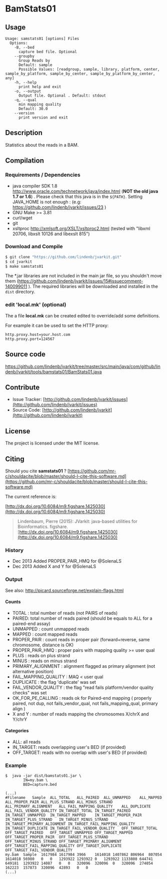 # BamStats01


## Usage

```
Usage: samstats01 [options] Files
  Options:
    -B, --bed
      capture bed file. Optional
    --groupby
      Group Reads by
      Default: sample
      Possible Values: [readgroup, sample, library, platform, center, sample_by_platform, sample_by_center, sample_by_platform_by_center, any]
    -h, --help
      print help and exit
    -o, --output
      Output file. Optional . Default: stdout
    -q, --qual
      min mapping quality
      Default: 30.0
    --version
      print version and exit

```


## Description

Statistics about the reads in a BAM.

## Compilation

### Requirements / Dependencies

* java compiler SDK 1.8 http://www.oracle.com/technetwork/java/index.html (**NOT the old java 1.7 or 1.6**) . Please check that this java is in the `${PATH}`. Setting JAVA_HOME is not enough : (e.g: https://github.com/lindenb/jvarkit/issues/23 )
* GNU Make >= 3.81
* curl/wget
* git
* xsltproc http://xmlsoft.org/XSLT/xsltproc2.html (tested with "libxml 20706, libxslt 10126 and libexslt 815")


### Download and Compile

```bash
$ git clone "https://github.com/lindenb/jvarkit.git"
$ cd jvarkit
$ make samstats01
```

The *.jar libraries are not included in the main jar file, so you shouldn't move them (https://github.com/lindenb/jvarkit/issues/15#issuecomment-140099011 ).
The required libraries will be downloaded and installed in the `dist` directory.

### edit 'local.mk' (optional)

The a file **local.mk** can be created edited to override/add some definitions.

For example it can be used to set the HTTP proxy:

```
http.proxy.host=your.host.com
http.proxy.port=124567
```
## Source code 

[https://github.com/lindenb/jvarkit/tree/master/src/main/java/com/github/lindenb/jvarkit/tools/bamstats01/BamStats01.java
](https://github.com/lindenb/jvarkit/tree/master/src/main/java/com/github/lindenb/jvarkit/tools/bamstats01/BamStats01.java
)
## Contribute

- Issue Tracker: [http://github.com/lindenb/jvarkit/issues](http://github.com/lindenb/jvarkit/issues)
- Source Code: [http://github.com/lindenb/jvarkit](http://github.com/lindenb/jvarkit)

## License

The project is licensed under the MIT license.

## Citing

Should you cite **samstats01** ? [https://github.com/mr-c/shouldacite/blob/master/should-I-cite-this-software.md](https://github.com/mr-c/shouldacite/blob/master/should-I-cite-this-software.md)

The current reference is:

[http://dx.doi.org/10.6084/m9.figshare.1425030](http://dx.doi.org/10.6084/m9.figshare.1425030)

> Lindenbaum, Pierre (2015): JVarkit: java-based utilities for Bioinformatics. figshare.
> [http://dx.doi.org/10.6084/m9.figshare.1425030](http://dx.doi.org/10.6084/m9.figshare.1425030)





### History



* Dec 2013 Added PROPER_PAIR_HMQ for @SolenaLS
* Dec 2013 Added X and Y for @SolenaLS



### Output


See also: http://picard.sourceforge.net/explain-flags.html


#### Counts


* TOTAL : total number of reads (not PAIRS of reads)
* PAIRED: total number of reads paired (should be equals to ALL for a paired-end assay)
* UNMAPPED : count unmapped reads 
* MAPPED  : count mapped reads
* PROPER_PAIR  : count reads in proper pair (forward+reverse, same chromosome, distance is OK)
* PROPER_PAIR_HMQ  : proper pairs with mapping quality >= user qual
* PLUS : reads on plus strand
* MINUS : reads on minus strand
* PRIMARY_ALIGNMENT : alignment flagged as primary alignment (not alternative position)
* FAIL_MAPPING_QUALITY : MAQ < user qual
* DUPLICATE : the flag 'duplicate' was set
* FAIL_VENDOR_QUALITY : the flag "read fails platform/vendor quality checks" was set
* OK_FOR_PE_CALLING : reads ok for Paired-end mapping ( properly paired, not dup, not fails_vendor_qual,  not fails_mapping_qual, primary align )
* X and Y : number of reads mapping the chromosomes X/chrX and Y/chrY


#### Categories


* ALL: all reads
* IN_TARGET: reads overlapping user's BED (if provided)
* OFF_TARGET: reads with no overlap with user's BED (if provided)



### Example




```
$  java -jar dist/bamstats01.jar \
		IN=my.bam \
		BED=capture.bed

(...)
#Filename	Sample	ALL_TOTAL	ALL_PAIRED	ALL_UNMAPPED	ALL_MAPPED	ALL_PROPER_PAIR	ALL_PLUS_STRAND	ALL_MINUS_STRAND	ALL_PRIMARY_ALIGNMENT	ALL_FAIL_MAPPING_QUALITY	ALL_DUPLICATE	ALL_FAIL_VENDOR_QUALITY	IN_TARGET_TOTAL	IN_TARGET_PAIRED	IN_TARGET_UNMAPPED	IN_TARGET_MAPPED	IN_TARGET_PROPER_PAIR	IN_TARGET_PLUS_STRAND	IN_TARGET_MINUS_STRAND	IN_TARGET_PRIMARY_ALIGNMENT	IN_TARGET_FAIL_MAPPING_QUALITY	IN_TARGET_DUPLICATE	IN_TARGET_FAIL_VENDOR_QUALITY	OFF_TARGET_TOTAL	OFF_TARGET_PAIRED	OFF_TARGET_UNMAPPED	OFF_TARGET_MAPPED	OFF_TARGET_PROPER_PAIR	OFF_TARGET_PLUS_STRAND	OFF_TARGET_MINUS_STRAND	OFF_TARGET_PRIMARY_ALIGNMENT	OFF_TARGET_FAIL_MAPPING_QUALITY	OFF_TARGET_DUPLICATE	OFF_TARGET_FAIL_VENDOR_QUALITY
my.bam	Sample	1617984	1617984	3966	1614018	1407862	806964	807054	1614018	56980	0	0	1293922	1293922	0	1293922	1133808	644741	649181	1293922	14087	0	0	320096	320096	0	320096	274054	162223	157873	320096	42893	0	0
(...)

```








